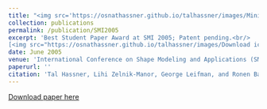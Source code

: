 ```yaml
---
title: "<img src='https://osnathassner.github.io/talhassner/images/Minimal Cut Model Composition - Icon.jpg' height='60' width='60'> Minimal-Cut Model Composition"
collection: publications
permalink: /publication/SMI2005
excerpt: 'Best Student Paper Award at SMI 2005; Patent pending.<br/>
[<img src="https://osnathassner.github.io/talhassner/images/Download icon.jpg" height="60" width="60"> Download paper](https://osnathassner.github.io/talhassner/files/SMI05_MinCutModelComposition.pdf) '
date: June 2005
venue: 'International Conference on Shape Modeling and Applications (SMI), Boston'
paperurl: ''
citation: 'Tal Hassner, Lihi Zelnik-Manor, George Leifman, and Ronen Basri. (2005). &quot;Minimal-Cut Model Composition.&quot; <i>International Conference on Shape Modeling and Applications (SMI), Boston</i>.'
---
```


[Download paper here](https://osnathassner.github.io/talhassner/files/SMI05_MinCutModelComposition.pdf)

